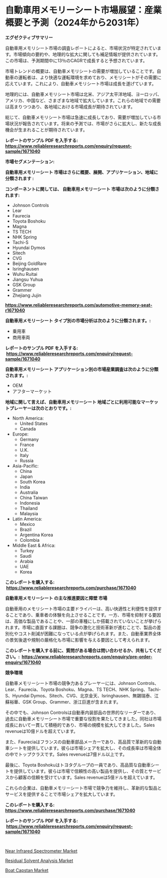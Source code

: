 <p><h1>自動車用メモリーシート市場展望：産業概要と予測（2024年から2031年）</h1></p><p><strong>エグゼクティブサマリー</strong></p>
<p><p>自動車用メモリシート市場の調査レポートによると、市場状況が特定されています。市場傾向の要約や、地理的な拡大に関しても補足情報が提供されています。この市場は、予測期間中に13％のCAGRで成長すると予想されています。</p><p>市場トレンドの概要は、自動車メモリシートの需要が増加していることです。自動車の運転者は、より快適な運転環境を求めており、メモリシートがその需要に応えています。これにより、自動車メモリシート市場は成長を遂げています。</p><p>地理的には、自動車メモリシート市場は北米、アジア太平洋地域、ヨーロッパ、アメリカ、中国など、さまざまな地域で拡大しています。これらの地域での需要は高まりつつあり、各地域における市場成長が期待されています。</p><p>総じて、自動車メモリシート市場は急速に成長しており、需要が増加している市場状況が報告されています。将来の予測では、市場がさらに拡大し、新たな成長機会が生まれることが期待されています。</p></p>
<p><strong>レポートのサンプル PDF を入手する: <a href="https://www.reliableresearchreports.com/enquiry/request-sample/1671040">https://www.reliableresearchreports.com/enquiry/request-sample/1671040</a></strong></p>
<p><strong>市場セグメンテーション:</strong></p>
<p><strong> 自動車用メモリーシート 市場はさらに概要、展開、アプリケーション、地域に分類されます :</strong></p>
<p><strong>コンポーネントに関しては、 自動車用メモリーシート 市場は次のように分類されます: &nbsp;</strong></p>
<p><ul><li>Johnson Controls</li><li>Lear</li><li>Faurecia</li><li>Toyota Boshoku</li><li>Magna</li><li>TS TECH</li><li>NHK Spring</li><li>Tachi-S</li><li>Hyundai Dymos</li><li>Sitech</li><li>CVG</li><li>Beijing GoldRare</li><li>Isringhausen</li><li>Wuhu Ruitai</li><li>Jiangsu Yuhua</li><li>GSK Group</li><li>Grammer</li><li>Zhejiang Jujin</li></ul></p>
<p><strong><a href="https://www.reliableresearchreports.com/automotive-memory-seat-r1671040">https://www.reliableresearchreports.com/automotive-memory-seat-r1671040</a></strong></p>
<p><strong> 自動車用メモリーシート タイプ別の市場分析は次のように分類されます。:</strong></p>
<p><ul><li>乗用車</li><li>商用車両</li></ul></p>
<p><strong>レポートのサンプル PDF を入手する: &nbsp;<a href="https://www.reliableresearchreports.com/enquiry/request-sample/1671040">https://www.reliableresearchreports.com/enquiry/request-sample/1671040</a></strong></p>
<p><strong> 自動車用メモリーシート アプリケーション別の市場産業調査は次のように分類されます。:</strong></p>
<p><ul><li>OEM</li><li>アフターマーケット</li></ul></p>
<p><strong>地域に関して言えば、自動車用メモリーシート 地域ごとに利用可能なマーケットプレーヤーは次のとおりです。:</strong></p>
<p><ul>
    <li>
        North America:
        <ul>
            <li>United States</li>
            <li>Canada</li>
        </ul>
    </li>
    <li>
        Europe:
        <ul>
            <li>Germany</li>
            <li>France</li>
            <li>U.K.</li>
            <li>Italy</li>
            <li>Russia</li>
        </ul>
    </li>
    <li>
        Asia-Pacific:
        <ul>
            <li>China</li>
            <li>Japan</li>
            <li>South Korea</li>
            <li>India</li>
            <li>Australia</li>
            <li>China Taiwan</li>
            <li>Indonesia</li>
            <li>Thailand</li>
            <li>Malaysia</li>
        </ul>
    </li>
    <li>
        Latin America:
        <ul>
            <li>Mexico</li>
            <li>Brazil</li>
            <li>Argentina Korea</li>
            <li>Colombia</li>
        </ul>
    </li>
    <li>
        Middle East & Africa:
        <ul>
            <li>Turkey</li>
            <li>Saudi</li>
            <li>Arabia</li>
            <li>UAE</li>
            <li>Korea</li>
        </ul>
    </li>
    </ul></p>
<p><strong>このレポートを購入する: &nbsp;<a href="https://www.reliableresearchreports.com/purchase/1671040">https://www.reliableresearchreports.com/purchase/1671040</a></strong></p>
<p><strong>自動車用メモリーシート の主な推進要因と障壁 市場</strong></p>
<p><p>自動車用のメモリシート市場の主要ドライバーは、高い快適性と利便性を提供することであり、乗車者の体験を向上させることです。一方、市場を抑制する要因は、高価な製品であることや、一部の車種にしか搭載されていないことが挙げられます。市場に直面する課題は、競争の激化と技術革新が進むことで、製品の差別化やコスト削減が困難になっている点が挙げられます。また、自動車業界全体の景気後退や規制の厳格化も市場に影響を与える要因として考えられます。</p></p>
<p><strong>このレポートを購入する前に、質問がある場合は問い合わせるか、共有してください。:&nbsp; <a href="https://www.reliableresearchreports.com/enquiry/pre-order-enquiry/1671040">https://www.reliableresearchreports.com/enquiry/pre-order-enquiry/1671040</a></strong></p>
<p><strong>競争環境</strong></p>
<p><p>自動車メモリーシート市場の競争力あるプレーヤーには、Johnson Controls、Lear、Faurecia、Toyota Boshoku、Magna、TS TECH、NHK Spring、Tachi-S、Hyundai Dymos、Sitech、CVG、北京金天、Isringhausen、無錫瑞泰、江蘇裕華、GSK Group、Grammer、浙江巨進が含まれます。</p><p>その中でも、Johnson Controlsは自動車内装部品の世界的なリーダーであり、過去に自動車メモリーシート市場で重要な役割を果たしてきました。同社は市場成長において一貫して積極的であり、市場の規模を拡大してきました。Sales revenueは10億ドルを超えています。</p><p>また、Faureciaはフランスの自動車部品メーカーであり、高品質で革新的な自動車シートを提供しています。彼らは市場シェアを拡大し、その成長率は市場全体の中でトップクラスです。Sales revenueは7億ドル以上です。</p><p>最後に、Toyota Boshokuはトヨタグループの一員であり、高品質な自動車シートを提供しています。彼らは市場で信頼性の高い製品を提供し、その質とサービスから顧客の信頼を受けています。Sales revenueは5億ドルを超えています。</p><p>これらの企業は、自動車メモリーシート市場で競争力を維持し、革新的な製品とサービスを提供することで市場シェアを拡大しています。</p></p>
<p><strong>このレポートを購入する: &nbsp; <a href="https://www.reliableresearchreports.com/purchase/1671040">https://www.reliableresearchreports.com/purchase/1671040</a></strong></p>
<p><strong>レポートのサンプル PDF を入手する: &nbsp;<a href="https://www.reliableresearchreports.com/enquiry/request-sample/1671040">https://www.reliableresearchreports.com/enquiry/request-sample/1671040</a></strong><strong></strong></p>
<p>&nbsp;</p>
<p><p><a href="https://github.com/julyju69/Market-Research-Report-List-2/blob/main/near-infrared-spectrometer-market.md">Near Infrared Spectrometer Market</a></p><p><a href="https://github.com/nathandecarvalho/Market-Research-Report-List-2/blob/main/residual-solvent-analysis-market.md">Residual Solvent Analysis Market</a></p><p><a href="https://github.com/kosella/Market-Research-Report-List-2/blob/main/boat-capstan-market.md">Boat Capstan Market</a></p></p>
